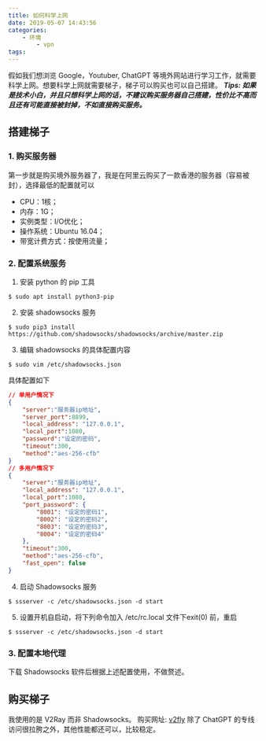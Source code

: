 ```yaml
---
title: 如何科学上网
date: 2019-05-07 14:43:56
categories:
    - 环境
        - vpn
tags:
---
```


假如我们想浏览 Google，Youtuber, ChatGPT 等境外网站进行学习工作，就需要科学上网。想要科学上网就需要梯子，梯子可以购买也可以自己搭建。
***Tips: 如果是技术小白，并且只想科学上网的话，不建议购买服务器自己搭建，性价比不高而且还有可能直接被封掉，不如直接购买服务。***

## 搭建梯子

### 1. 购买服务器

第一步就是购买境外服务器了，我是在阿里云购买了一款香港的服务器（容易被封），选择最低的配置就可以
-  CPU：1核；
-  内存：1G；
-  实例类型：I/O优化；
-  操作系统：Ubuntu 16.04；
-  带宽计费方式：按使用流量；

### 2. 配置系统服务

1. 安装 python 的 pip 工具

```shell
$ sudo apt install python3-pip
```

2. 安装 shadowsocks 服务

```shell
$ sudo pip3 install https://github.com/shadowsocks/shadowsocks/archive/master.zip
```

3. 编辑 shadowsocks 的具体配置内容

```shell
$ sudo vim /etc/shadowsocks.json
```

具体配置如下
```json
// 单用户情况下
{
    "server":"服务器ip地址",
    "server_port":8899,
    "local_address": "127.0.0.1",
    "local_port":1080,
    "password":"设定的密码",
    "timeout":300,
    "method":"aes-256-cfb"
}
// 多用户情况下
{
    "server":"服务器ip地址",
    "local_address": "127.0.0.1",
    "local_port":1080,
    "port_password": {
        "8001": "设定的密码1",
        "8002": "设定的密码2",
        "8003": "设定的密码3",
        "8004": "设定的密码4"
    },
    "timeout":300,
    "method":"aes-256-cfb",
    "fast_open": false
}
```

4. 启动 Shadowsocks 服务

```shell
$ ssserver -c /etc/shadowsocks.json -d start
```

5. 设置开机自启动，将下列命令加入 /etc/rc.local 文件下exit(0) 前，重启

```shell
$ ssserver -c /etc/shadowsocks.json -d start
```

### 3. 配置本地代理

下载 Shadowsocks 软件后根据上述配置使用，不做赘述。

## 购买梯子

我使用的是 V2Ray 而非 Shadowsocks。
购买网址: [v2fly](https://my.v2fly.club)
除了 ChatGPT 的专线访问很拉胯之外，其他性能都还可以，比较稳定。
